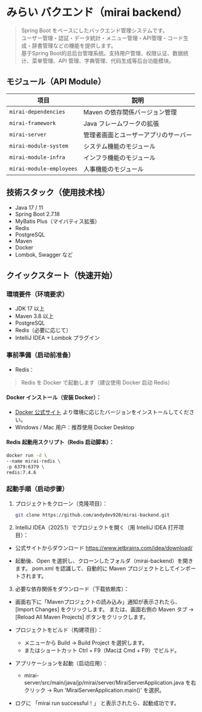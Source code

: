 # みらい バクエンド（mirai backend）

> Spring Boot をベースにしたバックエンド管理システムです。  
> ユーザー管理・認証・データ統計・メニュー管理・API管理・コード生成・辞書管理などの機能を提供します。  
> 基于Spring Boot的总后台管理系统。支持用户管理、权限认证、数据统计、菜单管理、API 管理、字典管理、代码生成等后台功能模块。


## モジュール（API Module）

| 项目                       | 説明                 |
|--------------------------|--------------------|
| `mirai-dependencies`     | Maven の依存関係バージョン管理 |
| `mirai-framework`        | Java フレームワークの拡張    |
| `mirai-server`           | 管理者画面とユーザーアプリのサーバー |
| `mirai-module-system`    | システム機能のモジュール       |
| `mirai-module-infra`     | インフラ機能のモジュール       |
| `mirai-module-employees` | 人事機能のモジュール         |



## 技術スタック（使用技术栈）

- Java 17 / 11
- Spring Boot 2.7.18
- MyBatis Plus（マイバティス拡張）
- Redis
- PostgreSQL
- Maven
- Docker
- Lombok, Swagger など

## クイックスタート（快速开始）

### 環境要件（环境要求）

- JDK 17 以上
- Maven 3.8 以上
- PostgreSQL
- Redis（必要に応じて）
- IntelliJ IDEA + Lombok プラグイン


### 事前準備（启动前准备）

- Redis：
> Redis を Docker で起動します（建议使用 Docker 启动 Redis）
  #### Docker インストール（安装 Docker）：

   - [Docker 公式サイト](https://docs.docker.com/get-docker/) より環境に応じたバージョンをインストールしてください。
   - Windows / Mac 用户：推荐使用 Docker Desktop

  #### Redis 起動用スクリプト（Redis 启动脚本）：

  ```bash
  docker run -d \
  --name mirai-redis \
  -p 6379:6379 \
  redis:7.4.6
   ```
### 起動手順（启动步骤）

1. プロジェクトをクローン（克隆项目）：
   ```bash
   git clone https://github.com/andydev920/mirai-backend.git
   ```
2. IntelliJ IDEA（2025.1）でプロジェクトを開く（用 IntelliJ IDEA 打开项目）：

- 公式サイトからダウンロード
   https://www.jetbrains.com/idea/download/

- 起動後、Open を選択し、クローンしたフォルダ（mirai-backend）を開きます。 pom.xml を認識して、自動的に Maven プロジェクトとしてインポートされます。

3. 必要な依存関係をダウンロード（下载依赖库）：

- 画面右下に「Mavenプロジェクトの読み込み」通知が表示されたら、[Import Changes] をクリックします。 または、画面右側の Maven タブ → [Reload All Maven Projects] ボタンをクリックします。

- プロジェクトをビルド（构建项目）： 
  - メニューから Build → Build Project を選択します。 
  - またはショートカット Ctrl + F9（Macは Cmd + F9）でビルド。

- アプリケーションを起動（启动应用）：
  - mirai-server/src/main/java/jp/mirai/server/MiraiServerApplication.java を右クリック → Run 'MiraiServerApplication.main()' を選択。

- ログに 「mirai run successful！」 と表示されたら、起動成功です。